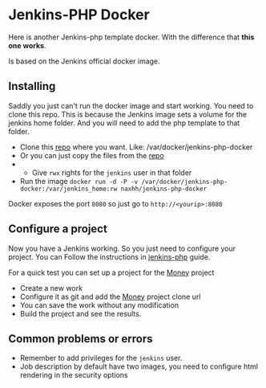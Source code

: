 Jenkins-PHP Docker
=========

Here is another Jenkins-php template docker.
With the difference that **this one works**.

Is based on the Jenkins official docker image.


Installing
----

Saddly you just can't run the docker image and start working. You need to clone this repo. This is because the Jenkins image sets a volume for the jenkins home folder. And you will need to add the php template to that folder.

- Clone this [repo] where you want. Like: /var/docker/jenkins-php-docker
- Or you can just copy the files from the [repo]
- - Give `rwx` rights for the `jenkins` user in that folder
- Run the image `docker run -d -P -v /var/docker/jenkins-php-docker:/var/jenkins_home:rw naxhh/jenkins-php-docker`

Docker exposes the port `8080` so just go to `http://<yourip>:8080`

Configure a project
-----------

Now you have a Jenkins working.
So you just need to configure your project. You can Follow the instructions in [jenkins-php] guide.

For a quick test you can set up a project for the [Money] project

- Create a new work
- Configure it as git and add the [Money] project clone url
- You can save the work without any modification
- Build the project and see the results.


Common problems or errors
---
- Remember to add privileges for the `jenkins` user.
- Job description by default have two images, you need to configure html rendering in the security options


[jenkins-php]:http://jenkins-php.org/integration.html
[Money]:https://github.com/sebastianbergmann/money
[repo]:https://github.com/naxhh/jenkins-php-docker.git